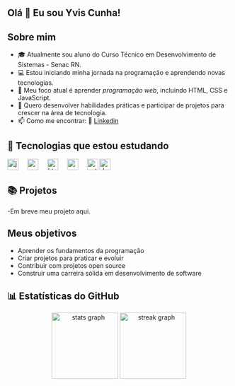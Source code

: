 ## Olá 👋 Eu sou Yvis Cunha!

## Sobre mim
- 🎓 Atualmente sou aluno do Curso Técnico em Desenvolvimento de Sistemas - Senac RN.
- 💻 Estou iniciando minha jornada na programação e aprendendo novas tecnologias.
- 🌱 Meu foco atual é aprender *programação web*, incluindo HTML, CSS e JavaScript.
- 🎯 Quero desenvolver habilidades práticas e participar de projetos para crescer na área de tecnologia.
- 📫 Como me encontrar: 💼 <a href="https://www.linkedin.com/in/yvis-cunha-627974249" ref="nofollow">Linkedin</a>

## 🚀 Tecnologias que estou estudando

<div align="left">
  <img src="https://cdn.jsdelivr.net/gh/devicons/devicon/icons/javascript/javascript-original.svg" height="25" alt="javascript logo"  />
  <img width="12" />
  <img src="https://cdn.jsdelivr.net/gh/devicons/devicon/icons/react/react-original.svg" height="25" alt="react logo"  />
  <img width="12" />
  <img src="https://cdn.jsdelivr.net/gh/devicons/devicon/icons/html5/html5-original.svg" height="25" alt="html5 logo"  />
  <img width="12" />
  <img src="https://cdn.jsdelivr.net/gh/devicons/devicon/icons/css3/css3-original.svg" height="25" alt="css3 logo"  />
  <img width="12" />
  <img src="https://cdn.jsdelivr.net/gh/devicons/devicon/icons/python/python-original.svg" height="25" alt="python logo"  />
   <img src="https://cdn.jsdelivr.net/gh/devicons/devicon@latest/icons/docker/docker-original-wordmark.svg" height="25" alt="docker logo"  />
  <img width="12" />
</div>

## 📚 Projetos
-Em breve meu projeto aqui.

## Meus objetivos
- Aprender os fundamentos da programação
- Criar projetos para praticar e evoluir
- Contribuir com projetos open source
- Construir uma carreira sólida em desenvolvimento de software
##
## 📊 Estatísticas do GitHub
<div align="center">
  <img src="https://github-readme-stats.vercel.app/api?username=Yvis-Cunha&hide_title=false&hide_rank=false&show_icons=true&include_all_commits=true&count_private=true&disable_animations=false&theme=default&locale=pt-br&hide_border=false" height="150" alt="stats graph"  />
  <img src="https://streak-stats.demolab.com?user=Yvis-Cunha&locale=pt-br&mode=daily&theme=default&hide_border=false&border_radius=5&date_format=j/n%5B/Y%5D" height="150" alt="streak graph"  />
</div>